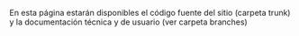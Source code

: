 En esta página estarán disponibles el código fuente del sitio (carpeta trunk) y la documentación técnica y de usuario (ver carpeta branches)